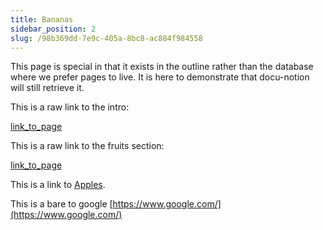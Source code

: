 ```yaml
---
title: Bananas
sidebar_position: 2
slug: /98b369dd-7e9c-405a-8bc8-ac884f984558
---
```




This page is special in that it exists in the outline rather than the database where we prefer pages to live. It is here to demonstrate that docu-notion will still retrieve it.


This is a raw link to the intro: 


[link_to_page](4cc8f123-1abc-4003-bd25-88c411ffa869)


This is a raw link to the fruits section: 


[link_to_page](b6fc162d-6daf-4ef2-8dec-b84f163ad3a1)


This is a link to [Apples](/a91a2e59-d605-45f1-8035-6d82ee0d413f).


This is a bare to google [https://www.google.com/](https://www.google.com/)


